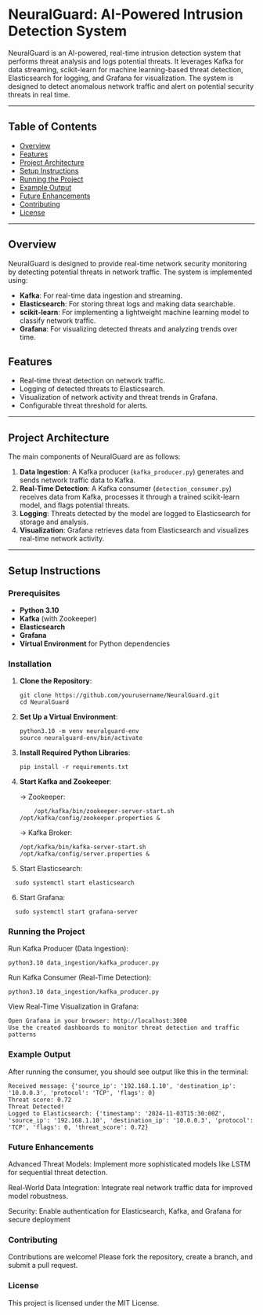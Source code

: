 # NeuralGuard: AI-Powered Intrusion Detection System

NeuralGuard is an AI-powered, real-time intrusion detection system that performs threat analysis and logs potential threats. It leverages Kafka for data streaming, scikit-learn for machine learning-based threat detection, Elasticsearch for logging, and Grafana for visualization. The system is designed to detect anomalous network traffic and alert on potential security threats in real time.

---

## Table of Contents

- [Overview](#overview)
- [Features](#features)
- [Project Architecture](#project-architecture)
- [Setup Instructions](#setup-instructions)
- [Running the Project](#running-the-project)
- [Example Output](#example-output)
- [Future Enhancements](#future-enhancements)
- [Contributing](#contributing)
- [License](#license)

---

## Overview

NeuralGuard is designed to provide real-time network security monitoring by detecting potential threats in network traffic. The system is implemented using:

- **Kafka**: For real-time data ingestion and streaming.
- **Elasticsearch**: For storing threat logs and making data searchable.
- **scikit-learn**: For implementing a lightweight machine learning model to classify network traffic.
- **Grafana**: For visualizing detected threats and analyzing trends over time.

## Features

- Real-time threat detection on network traffic.
- Logging of detected threats to Elasticsearch.
- Visualization of network activity and threat trends in Grafana.
- Configurable threat threshold for alerts.

---

## Project Architecture

The main components of NeuralGuard are as follows:

1. **Data Ingestion**: A Kafka producer (`kafka_producer.py`) generates and sends network traffic data to Kafka.
2. **Real-Time Detection**: A Kafka consumer (`detection_consumer.py`) receives data from Kafka, processes it through a trained scikit-learn model, and flags potential threats.
3. **Logging**: Threats detected by the model are logged to Elasticsearch for storage and analysis.
4. **Visualization**: Grafana retrieves data from Elasticsearch and visualizes real-time network activity.

---

## Setup Instructions

### Prerequisites

- **Python 3.10**
- **Kafka** (with Zookeeper)
- **Elasticsearch**
- **Grafana**
- **Virtual Environment** for Python dependencies

### Installation

1. **Clone the Repository**:
   
   ```
   git clone https://github.com/yourusername/NeuralGuard.git
   cd NeuralGuard
   
   ```
2. **Set Up a Virtual Environment**:
   
   ```
   python3.10 -m venv neuralguard-env
   source neuralguard-env/bin/activate

   ```
3. **Install Required Python Libraries**:
   
   ```
   pip install -r requirements.txt
4. **Start Kafka and Zookeeper**:
   
   -> Zookeeper:
   
   ```
       /opt/kafka/bin/zookeeper-server-start.sh /opt/kafka/config/zookeeper.properties &
   
   ```
   -> Kafka Broker:
   
   ```
   /opt/kafka/bin/kafka-server-start.sh /opt/kafka/config/server.properties &
   
   ```
 5. Start Elasticsearch:
    
   ```
     sudo systemctl start elasticsearch

   ```
 6. Start Grafana:
    
   ```
     sudo systemctl start grafana-server

   ```

 ### Running the Project
 

   Run Kafka Producer (Data Ingestion):
   
    
    python3.10 data_ingestion/kafka_producer.py
    

   Run Kafka Consumer (Real-Time Detection):
   

    python3.10 data_ingestion/kafka_producer.py
    

   View Real-Time Visualization in Grafana:
   

    Open Grafana in your browser: http://localhost:3000
    Use the created dashboards to monitor threat detection and traffic patterns
    

### Example Output


  After running the consumer, you should see output like this in the terminal:
  

    Received message: {'source_ip': '192.168.1.10', 'destination_ip': '10.0.0.3', 'protocol': 'TCP', 'flags': 0}
    Threat score: 0.72
    Threat Detected!
    Logged to Elasticsearch: {'timestamp': '2024-11-03T15:30:00Z', 'source_ip': '192.168.1.10', 'destination_ip': '10.0.0.3', 'protocol': 'TCP', 'flags': 0, 'threat_score': 0.72}


### Future Enhancements


  Advanced Threat Models: Implement more sophisticated models like LSTM for sequential threat detection.
  
  Real-World Data Integration: Integrate real network traffic data for improved model robustness.
  
  Security: Enable authentication for Elasticsearch, Kafka, and Grafana for secure deployment

  
### Contributing


  Contributions are welcome! Please fork the repository, create a branch, and submit a pull request.
  

### License

  This project is licensed under the MIT License. 


   
